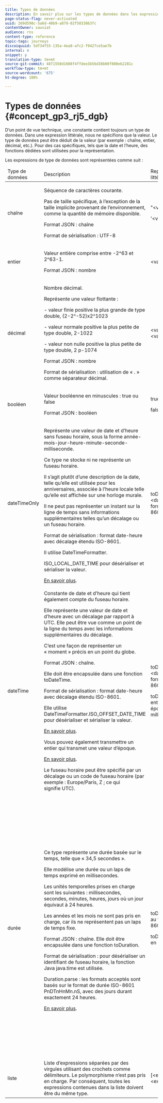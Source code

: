 ```yaml
---
title: Types de données
description: En savoir plus sur les types de données dans les expressions avancées
page-status-flag: never-activated
uuid: 269d590c-5a6d-40b9-a879-02f5033863fc
contentOwner: sauviat
audience: rns
content-type: reference
topic-tags: journeys
discoiquuid: 5df34f55-135a-4ea8-afc2-f9427ce5ae7b
internal: n
snippet: y
translation-type: tm+mt
source-git-commit: 4871550d1608f4ffdee3b56d38b08f808eb2281c
workflow-type: tm+mt
source-wordcount: '675'
ht-degree: 100%

---
```



# Types de données {#concept_gp3_rj5_dgb}

D’un point de vue technique, une constante contient toujours un type de données. Dans une expression littérale, nous ne spécifions que la valeur. Le type de données peut être déduit de la valeur (par exemple : chaîne, entier, décimal, etc.). Pour des cas spécifiques, tels que la date et l’heure, des fonctions dédiées sont utilisées pour la représentation.

Les expressions de type de données sont représentées comme suit :

<table>
    <thead>
        <tr>
        <td>Type de données</td>
        <td>Description</td>
        <td>Représentation littérale</td>
        <td>Exemple</td>
        </tr>
    </thead>
    <tbody>
    <tr>
        <td>chaîne</td>
        <td><p>Séquence de caractères courante.</p><p>Pas de taille spécifique, à l’exception de la taille implicite provenant de l’environnement, comme la quantité de mémoire disponible.</p><p>Format JSON : chaîne</p><p>Format de sérialisation : UTF-8</p></td>
        <td><p>"&lt;valeur&gt;"</p><p>'&lt;valeur&gt;'</p></td>
        <td><p><pre>"hello world"</pre></p><p><pre>'hello world'</pre></p></td>
    </tr>
    <tr>
        <td>entier</td>
        <td><p>Valeur entière comprise entre -2^63 et 2^63-1.</p><p>Format JSON : nombre</p></td>
        <td>&lt;valeur entière&gt;</td>
        <td><p><pre>42</pre></p></td>
    </tr>
    <tr>
        <td>décimal</td>
        <td><p>Nombre décimal.</p><p>Représente une valeur flottante :</p>
        <p>- valeur finie positive la plus grande de type double, (2-2^-52)x2^1023</p>
        <p> - valeur normale positive la plus petite de type double, 2-1022</p>
        <p> - valeur non nulle positive la plus petite de type double, 2 p-1074</p><p>Format JSON : nombre</p><p>Format de sérialisation : utilisation de « . » comme séparateur décimal.</p></td>
        <td>&lt;valeur entière&gt;.&lt;valeur entière&gt;</td>
        <td><p><pre>3,14</pre></p></td>
    </tr>
    <tr>
        <td>booléen</td>
        <td><p>Valeur booléenne en minuscules : true ou false</p><p>Format JSON : booléen</p></td>
        <td><p>true</p><p>false</p></td>
        <td><p><pre>true</pre></p></td>
    </tr>
    <tr>
        <td>dateTimeOnly</td>
        <td><p>Représente une valeur de date et d’heure sans fuseau horaire, sous la forme année-mois-jour-heure-minute-seconde-milliseconde.</p><p>Ce type ne stocke ni ne représente un fuseau horaire.</p><p>Il s’agit plutôt d’une description de la date, telle qu’elle est utilisée pour les anniversaires, associée à l’heure locale telle qu’elle est affichée sur une horloge murale.</p><p>Il ne peut pas représenter un instant sur la ligne de temps sans informations supplémentaires telles qu’un décalage ou un fuseau horaire.</p><p>Format de sérialisation : format date-heure avec décalage étendu ISO-8601.</p><p>Il utilise DateTimeFormatter.</p><p>ISO_LOCAL_DATE_TIME pour désérialiser et sérialiser la valeur.</p> <a href="https://docs.oracle.com/javase/8/docs/api/java/time/format/DateTimeFormatter.html#ISO_LOCAL_DATE_TIME">En savoir plus</a>.</td>
        <td><p>toDateTimeOnly("&lt;dateTimeOnly au format ISO-8601&gt;")</p></td>
        <td></td>
    </tr>
    <tr>
        <td>dateTime</td>
        <td><p>Constante de date et d’heure qui tient également compte du fuseau horaire.</p><p>Elle représente une valeur de date et d’heure avec un décalage par rapport à UTC. Elle peut être vue comme un point de la ligne du temps avec les informations supplémentaires du décalage. </p><p>C’est une façon de représenter un « moment » précis en un point du globe.</p><p>Format JSON : chaîne.</p><p> Elle doit être encapsulée dans une fonction toDateTime.</p><p>
        Format de sérialisation : format date-heure avec décalage étendu ISO-8601.</p><p> Elle utilise DateTimeFormatter.ISO_OFFSET_DATE_TIME pour désérialiser et sérialiser la valeur.</p> <a href="https://docs.oracle.com/javase/8/docs/api/java/time/format/DateTimeFormatter.html#ISO_OFFSET_DATE_TIME">En savoir plus</a>. 
        <p>Vous pouvez également transmettre un entier qui transmet une valeur d’époque.</p> <a href="https://www.epochconverter.com/">En savoir plus</a>.</p>
        <p>Le fuseau horaire peut être spécifié par un décalage ou un code de fuseau horaire (par exemple : Europe/Paris, Z ; ce qui signifie UTC).</p></td>
        <td><p>toDateTime("&lt;dateTime au format ISO-8601&gt;")</p>
        <p>toDateTime(&lt;valeur entière d’une époque en millisecondes&gt;)</p></td>
        <td><p><pre>toDateTime("1977-04-22T06:00:00Z")</pre></p><p><pre>toDateTime</pre></p><p><pre>("2011-12-03T15:15:30Z")</pre></p><p><pre>toDateTime</pre></p><p><pre>("2011-12-03T15:15:30.123Z")</pre></p><p><pre>toDateTime</pre></p><p><pre>("2011-12-03T15:15:30.123+02:00")</pre></p>
        <p><pre>toDateTime</pre></p><p><pre>("2011-12-03T15:15:30.123-00:20")</pre></p><p><pre>toDateTime(1560762190189)</pre></p></td>
    </tr>
    <tr>
        <td>durée</td>
        <td><p>Ce type représente une durée basée sur le temps, telle que « 34,5 secondes ».</p><p> Elle modélise une durée ou un laps de temps exprimé en millisecondes.</p><p>Les unités temporelles prises en charge sont les suivantes : millisecondes, secondes, minutes, heures, jours où un jour équivaut à 24 heures.</p><p> Les années et les mois ne sont pas pris en charge, car ils ne représentent pas un laps de temps fixe.</p><p>Format JSON : chaîne. Elle doit être encapsulée dans une fonction toDuration.</p><p>Format de sérialisation : pour désérialiser un identifiant de fuseau horaire, la fonction Java java.time est utilisée.</p><p>Duration.parse : les formats acceptés sont basés sur le format de durée ISO-8601 PnDTnHnMn.nS, avec des jours durant exactement 24 heures.</p><a href="https://docs.oracle.com/javase/8/docs/api/java/time/Duration.html#parse-java.lang.CharSequence-">En savoir plus</a>.</td>
        <td><p>toDuration("&lt;durée au format ISO-8601&gt;")</p><p>toDuration(&lt;durée en millisecondes&gt;)</p></td>
        <td><p><pre>toDuration("PT5S") // 5 seconds</pre></p>
        <p><pre>toDuration(500) // </pre></p>
        <p><pre>500ms</pre></p>
        <p><pre>toDuration("PT20.345S") </pre></p>
        <p><pre>-- parses as "20.345 seconds"</pre></p>
        <p><pre>toDuration("PT15M") </pre></p>
        <p><pre> -- parses as "15 minutes"</pre></p>
        <p><pre>(where a minute is 60 seconds)</pre></p>
        <p><pre>toDuration("PT10H") </pre></p>
        <p><pre>-- parses as "10 hours"</pre></p>
        <p><pre>(where an hour is 3600 seconds)</pre></p>
        <p><pre>toDuration("P2D") </pre></p>
        <p><pre>-- parses as "2 days"</pre></p>
        <p><pre>(where a day is </pre></p>
        <p><pre>24 hours or 86400 seconds)</pre></p>
        <p><pre>toDuration("P2DT3H4M") </pre></p>
        <p><pre>-- parses as</pre></p>
        <p><pre>"2 days, 3 hours and 4 minutes"</pre></p>
        <p><pre>toDuration("P-6H3M") </pre></p>
        <p><pre>-- parses as</pre></p>
        <p><pre>"-6 hours and +3 minutes"</pre></p>
        <p><pre>toDuration("-P6H3M") </pre></p>
        <p><pre>-- parses as</pre></p>
        <p><pre>"-6 hours and -3 minutes"</pre></p>
        <p><pre>toDuration("-P-6H+3M") </pre></p>
        <p><pre>-- parses as</pre></p>
        <p><pre>"+6 hours and -3 minutes"</pre></p></td>
    </tr>
    <tr>
        <td>liste</td>
        <td>Liste d’expressions séparées par des virgules utilisant des crochets comme délimiteurs. Le polymorphisme n’est pas pris en charge. Par conséquent, toutes les expressions contenues dans la liste doivent être du même type.</td>
        <td>[&lt;expression&gt;, &lt;expression&gt;, ... ]</td>
        <td><p><pre>["value1","value2"]</pre></p><p><pre>[3,5]</pre></p><p><pre>[toDuration(500),toDuration(800)]</pre></p></td>
    </tr>
    </tbody>
</table>
